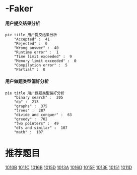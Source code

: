 # -Faker

<!-- tabs:start -->



#### **用户提交结果分析**

```mermaid
pie title 用户提交结果分析
    "Accepted" :  41
    "Rejected" :  0
    "Wrong answer" :  40
    "Runtime error" :  1
    "Time limit exceeded" :  9
    "Memory limit exceeded" :  0
    "Compilation error" :  5
    "Partial" :  0
```

#### **用户做题类型偏好分析**

```mermaid
pie title 用户做题类型偏好分析
    "binary search" :  205
    "dp" :  213
    "graphs" :  375
    "trees" :  287
    "divide and conquer" :  63
    "greedy" :  702
    "two pointers" :  49
    "dfs and similar" :  107
    "math" :  107
```



<!-- tabs:end -->
# 推荐题目
[1010B](https://codeforces.com/contest/1010/problem/B)
[1011C](https://codeforces.com/contest/1011/problem/C)
[1016B](https://codeforces.com/contest/1016/problem/B)
[1015D](https://codeforces.com/contest/1015/problem/D)
[1013A](https://codeforces.com/contest/1013/problem/A)
[1016D](https://codeforces.com/contest/1016/problem/D)
[1015F](https://codeforces.com/contest/1015/problem/F)
[1013E](https://codeforces.com/contest/1013/problem/E)
[10151](https://codeforces.com/contest/1015/problem/1)
[1011D](https://codeforces.com/contest/1011/problem/D)
